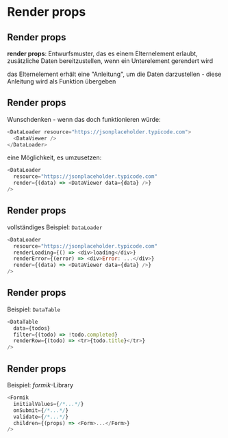 # Render props

## Render props

**render props**: Entwurfsmuster, das es einem Elternelement erlaubt, zusätzliche Daten bereitzustellen, wenn ein Unterelement gerendert wird

das Elternelement erhält eine "Anleitung", um die Daten darzustellen - diese Anleitung wird als Funktion übergeben

## Render props

Wunschdenken - wenn das doch funktionieren würde:

```js
<DataLoader resource="https://jsonplaceholder.typicode.com">
  <DataViewer />
</DataLoader>
```

eine Möglichkeit, es umzusetzen:

```js
<DataLoader
  resource="https://jsonplaceholder.typicode.com"
  render={(data) => <DataViewer data={data} />}
/>
```

## Render props

vollständiges Beispiel: `DataLoader`

```js
<DataLoader
  resource="https://jsonplaceholder.typicode.com"
  renderLoading={() => <div>loading</div>}
  renderError={(error) => <div>Error: ...</div>}
  render={(data) => <DataViewer data={data} />}
/>
```

## Render props

Beispiel: `DataTable`

```js
<DataTable
  data={todos}
  filter={(todo) => !todo.completed}
  renderRow={(todo) => <tr>{todo.title}</tr>}
/>
```

## Render props

Beispiel: _formik_-Library

```js
<Formik
  initialValues={/*...*/}
  onSubmit={/*...*/}
  validate={/*...*/}
  children={(props) => <Form>...</Form>}
/>
```
